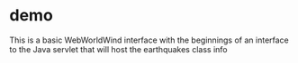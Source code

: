 # demo
This is a basic WebWorldWind interface with the beginnings of an interface to the Java servlet that will host the earthquakes class info
